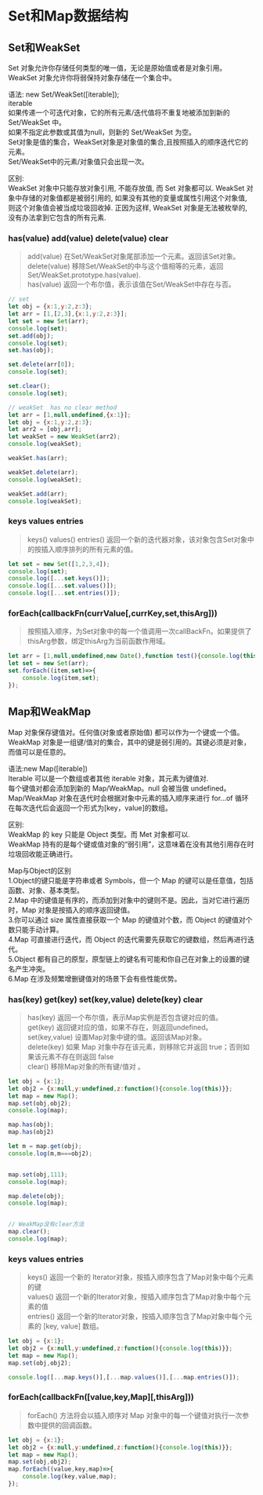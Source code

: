 # Set和Map数据结构


## Set和WeakSet
Set 对象允许你存储任何类型的唯一值，无论是原始值或者是对象引用。  
WeakSet 对象允许你将弱保持对象存储在一个集合中。  

语法: new Set/WeakSet([iterable]);  
iterable  
如果传递一个可迭代对象，它的所有元素/迭代值将不重复地被添加到新的 Set/WeakSet 中。  
如果不指定此参数或其值为null，则新的 Set/WeakSet 为空。  
Set对象是值的集合，WeakSet对象是对象值的集合,且按照插入的顺序迭代它的元素。  
Set/WeakSet中的元素/对象值只会出现一次。  

区别:  
WeakSet 对象中只能存放对象引用, 不能存放值, 而 Set 对象都可以. 
WeakSet 对象中存储的对象值都是被弱引用的, 如果没有其他的变量或属性引用这个对象值, 则这个对象值会被当成垃圾回收掉. 正因为这样, WeakSet 对象是无法被枚举的, 没有办法拿到它包含的所有元素.  



### has(value)  add(value)  delete(value)  clear  
> add(value) 在Set/WeakSet对象尾部添加一个元素。返回该Set对象。  
> delete(value) 移除Set/WeakSet的中与这个值相等的元素，返回Set/WeakSet.prototype.has(value).  
> has(value) 返回一个布尔值，表示该值在Set/WeakSet中存在与否。  


```js
// set
let obj = {x:1,y:2,z:3};
let arr = [1,[2,3],{x:1,y:2,z:3}];
let set = new Set(arr);
console.log(set);
set.add(obj);
console.log(set);
set.has(obj);

set.delete(arr[0]);
console.log(set);

set.clear();
console.log(set);

// weakSet  has no clear method
let arr = [1,null,undefined,{x:1}];
let obj = {x:1,y:2,z:3};
let arr2 = [obj,arr];
let weakSet = new WeakSet(arr2);
console.log(weakSet);

weakSet.has(arr);

weakSet.delete(arr);
console.log(weakSet);

weakSet.add(arr);
console.log(weakSet);

```

### keys values  entries
> keys() values() entries() 返回一个新的迭代器对象，该对象包含Set对象中的按插入顺序排列的所有元素的值。  
```js
let set = new Set([1,2,3,4]);
console.log(set);
console.log([...set.keys()]);
console.log([...set.values()]);
console.log([...set.entries()]);
```

### forEach(callbackFn(currValue[,currKey,set,thisArg]))
> 按照插入顺序，为Set对象中的每一个值调用一次callBackFn。如果提供了thisArg参数，绑定thisArg为当前函数作用域。
```js
let arr = [1,null,undefined,new Date(),function test(){console.log(this)},{x:12}];
let set = new Set(arr);
set.forEach((item,set)=>{
    console.log(item,set);
});
```




## Map和WeakMap  
Map 对象保存键值对。任何值(对象或者原始值) 都可以作为一个键或一个值。  
WeakMap 对象是一组键/值对的集合，其中的键是弱引用的。其键必须是对象，而值可以是任意的。  

语法:new Map([iterable])  
Iterable 可以是一个数组或者其他 iterable 对象，其元素为键值对.  
每个键值对都会添加到新的 Map/WeakMap。null 会被当做 undefined。  
Map/WeakMap 对象在迭代时会根据对象中元素的插入顺序来进行 for...of 循环在每次迭代后会返回一个形式为[key，value]的数组。 


区别:  
WeakMap 的 key 只能是 Object 类型。而 Met 对象都可以.   
WeakMap 持有的是每个键或值对象的“弱引用”，这意味着在没有其他引用存在时垃圾回收能正确进行。 


Map与Object的区别  
1.Object的键只能是字符串或者 Symbols，但一个 Map 的键可以是任意值，包括函数、对象、基本类型。  
2.Map 中的键值是有序的，而添加到对象中的键则不是。因此，当对它进行遍历时，Map 对象是按插入的顺序返回键值。  
3.你可以通过 size 属性直接获取一个 Map 的键值对个数，而 Object 的键值对个数只能手动计算。  
4.Map 可直接进行迭代，而 Object 的迭代需要先获取它的键数组，然后再进行迭代。  
5.Object 都有自己的原型，原型链上的键名有可能和你自己在对象上的设置的键名产生冲突。  
6.Map 在涉及频繁增删键值对的场景下会有些性能优势。  


### has(key) get(key) set(key,value) delete(key) clear
> has(key) 返回一个布尔值，表示Map实例是否包含键对应的值。  
> get(key) 返回键对应的值，如果不存在，则返回undefined。  
> set(key,value) 设置Map对象中键的值。返回该Map对象。  
> delete(key) 如果 Map 对象中存在该元素，则移除它并返回 true；否则如果该元素不存在则返回 false  
> clear() 移除Map对象的所有键/值对 。  
```js
let obj = {x:1};
let obj2 = {x:null,y:undefined,z:function(){console.log(this)}};
let map = new Map();
map.set(obj,obj2);
console.log(map);

map.has(obj);
map.has(obj2)

let m = map.get(obj);
console.log(m,m===obj2);


map.set(obj,111);
console.log(map);

map.delete(obj);
console.log(map);


// WeakMap没有clear方法
map.clear();
console.log(map);
```



### keys values entries
> keys() 返回一个新的 Iterator对象，按插入顺序包含了Map对象中每个元素的键   
> values() 返回一个新的Iterator对象，按插入顺序包含了Map对象中每个元素的值  
> entries() 返回一个新的Iterator对象，按插入顺序包含了Map对象中每个元素的 [key, value] 数组。
```js
let obj = {x:1};
let obj2 = {x:null,y:undefined,z:function(){console.log(this)}};
let map = new Map();
map.set(obj,obj2);

console.log([...map.keys()],[...map.values()],[...map.entries()]);
```

### forEach(callbackFn([value,key,Map][,thisArg]))
> forEach() 方法将会以插入顺序对 Map 对象中的每一个键值对执行一次参数中提供的回调函数。
```js
let obj = {x:1};
let obj2 = {x:null,y:undefined,z:function(){console.log(this)}};
let map = new Map();
map.set(obj,obj2);
map.forEach((value,key,map)=>{
    console.log(key,value,map);
});

```